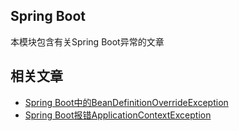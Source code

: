 ## Spring Boot

本模块包含有关Spring Boot异常的文章

## 相关文章

+ [Spring Boot中的BeanDefinitionOverrideException](docs/SpringBoot中的BeanDefinitionOverrideException.md)
+ [Spring Boot报错ApplicationContextException](docs/SpringBoot报错ApplicationContextException.md)